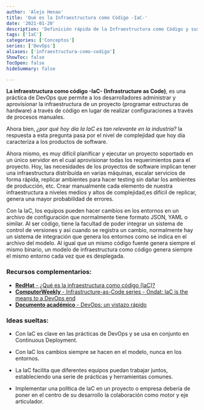 ```yaml
---
author: 'Alejo Henao'
title: 'Qué es la Infraestructura como Código -IaC-'
date: '2021-01-20'
description: 'Definición rápida de la Infraestructura como Código y sus ventajas en el desarrollo de sofware'
tags: ['IaC']
categories: ['Conceptos']
series: ['DevOps']
aliases: ['infraestructura-como-codigo']
ShowToc: false
TocOpen: false
hideSummary: false

---
```


**La infraestructura como código -IaC- (Infrastructure as Code)**, es una práctica de DevOps que permite a los desarrolladores administrar y aprovisionar la infraestructura de un proyecto (programar estructuras de hardware) a través de código en lugar de realizar configuraciones a través de procesos manuales.

Ahora bien, *¿por qué hoy día la IaC es tan relevante en la industria?* la respuesta a esta pregunta pasa por el nivel de complejidad que hoy día caracteriza a los productos de software.

Ahora mismo, es muy difícil planificar y ejecutar un proyecto soportado en un único servidor en el cual aprovisionar todas los requerimientos para el proyecto. Hoy, las necesidades de los proyectos de software implican tener una infraestructura distribuída en varias máquinas, escalar servicios de forma rápida, replicar ambientes para hacer testing sin dañar los ambientes de producción, etc. Crear manualmente cada elemento de nuestra infraestructura a niveles medios y altos de complejidad,es difícil de replicar, genera una mayor probabilidad de errores.

Con la IaC, los equipos pueden hacer cambios en los entornos en un archivo de configuración que normalmente tiene formato JSON, YAML o similar. Al ser código, tiene la facultad de poder integrar un sistema de control de versiones y así cuando se registra un cambio, normalmente hay un sistema de integración que genera los entornos como se indica en el archivo del modelo. Al igual que un mismo código fuente genera siempre el mismo binario, un modelo de infraestructura como código genera siempre el mismo entorno cada vez que es desplegada.

### Recursos complementarios:

- [**RedHat** - ¿Qué es la infraestructura como código (IaC)?](https://www.redhat.com/es/topics/automation/what-is-infrastructure-as-code-iac)
- [**ComputerWeekly** - Infrastructure-as-Code series - Ondat: IaC is the means to a DevOps end](https://www.computerweekly.com/blog/CW-Developer-Network/Infrastructure-as-Code-series-Ondat-IaC-is-the-means-to-a-DevOps-end)
- [**Documento académico** - DevOps: un vistazo rápido](https://repository.uaeh.edu.mx/revistas/index.php/huejutla/article/view/8121)

### Ideas sueltas:

- Con IaC es clave en las prácticas de DevOps y se usa en conjunto en Continuous Deployment.

- Con IaC los cambios siempre se hacen en el modelo, nunca en los entornos.

- La IaC facilita que diferentes equipos puedan trabajar juntos, estableciendo una serie de prácticas y herramientas comunes.

- Implementar una política de IaC en un proyecto o empresa debería de poner en el centro de su desarrollo la colaboración como motor y eje articulador.
